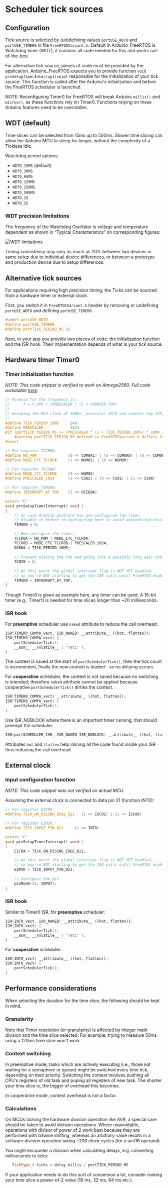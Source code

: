 # Scheduler tick sources

## Configuration
Tick source is selected by (un)defining values `portUSE_WDTO` and `portUSE_TIMER0` in file `FreeRTOSVariant.h`. Default in Arduino_FreeRTOS is Watchdog timer (WDT), it contains all code needed for this and works out-of-the-box. 

For alternative tick source, pieces of code must be provided by the application. Arduino_FreeRTOS expects you to provide function `void prvSetupTimerInterrupt(void)` responsible for the initialization of your tick source. This function is called after the Arduino's initialization and before the FreeRTOS scheduler is launched. 

NOTE: Reconfiguring Timer0 for FreeRTOS will break Arduino `millis()` and `micros()`, as these functions rely on Timer0. Functions relying on these Arduino features need to be overridden.



## WDT (default)
Time slices can be selected from 15ms up to 500ms. Slower time slicing can allow the Arduino MCU to sleep for longer, without the complexity of a Tickless idle.

Watchdog period options:
* `WDTO_15MS` (default)
* `WDTO_30MS`
* `WDTO_60MS`
* `WDTO_120MS`
* `WDTO_250MS`
* `WDTO_500MS`
* `WDTO_1S`
* `WDTO_2S`

### WDT precision limitations
The frequency of the Watchdog Oscillator is voltage and temperature dependent as shown in “Typical Characteristics” on corresponding figures:

![WDT limitations](https://user-images.githubusercontent.com/35344069/224619444-3c0b634c-f460-40d2-8a73-256bad0d5ba1.png)

Timing consistency may vary as much as 20% between two devices in same setup due to individual device differences, or between a prototype and production device due to setup differences.

## Alternative tick sources
For applications requiring high precision timing, the Ticks can be sourced from a hardware timer or external clock. 

First, you switch it in `FreeRTOSVariant.h` header by removing or undefining `portUSE_WDTO` and defining `portUSE_TIMER0`. 
```cpp
#undef portUSE_WDTO
#define portUSE_TIMER0
#define portTICK_PERIOD_MS 16
```

Next, in your app you provide two pieces of code: the initialization function and the ISR hook. Their implementation depends of what is your tick source.


## Hardware timer Timer0
### Timer initialization function
_NOTE: This code snippet is verified to work on Atmega2560. Full code avaialable [here](./tick_sources_timer0.cpp)._
```cpp
// Formula for the frequency is:
//      f = F_CPU / (PRESCALER * (1 + COUNTER_TOP)
//
// Assuming the MCU clock of 16MHz, prescaler 1024 and counter top 249, the resulting tick period is 16 ms (62.5 Hz).
//
#define TICK_PERIOD_16MS     249
#define PRESCALER            1024
#if (portTICK_PERIOD_MS != (PRESCALER * (1 + TICK_PERIOD_16MS) * 1000 / F_CPU))
    #warning portTICK_PERIOD_MS defined in FreeRTOSVariant.h differs from your timer configuration
#endif

// For register TCCR0A:
#define NO_PWM              (0 << COM0A1) | (0 << COM0A0) | (0 << COM0B1) | (0 << COM0B0)
#define MODE_CTC_TCCR0A     (1 << WGM01) | (0 << WGM00)

// For register TCCR0B:
#define MODE_CTC_TCCR0B     (0 << WGM02)
#define PRESCALER_1024      (1 << CS02) | (0 << CS01) | (1 << CS00)

// For register TIMSK0:
#define INTERRUPT_AT_TOP    (1 << OCIE0A)

extern "C"
void prvSetupTimerInterrupt( void )
{
    // In case Arduino platform has pre-configured the timer,
    // disable it before re-configuring here to avoid unpredicted results:
    TIMSK0 = 0;

    // Now configure the timer:
    TCCR0A = NO_PWM | MODE_CTC_TCCR0A;
    TCCR0B = MODE_CTC_TCCR0B | PRESCALER_1024;
    OCR0A = TICK_PERIOD_16MS;
    
    // Prevent missing the top and going into a possibly long wait until wrapping around:
    TCNT0 = 0;
    
    // At this point the global interrupt flag is NOT YET enabled,
    // so you're NOT starting to get the ISR calls until FreeRTOS enables it just before launching the scheduler.
    TIMSK0 = INTERRUPT_AT_TOP;
}
```

Though Timer0 is given as example here, any timer can be used. A 16-bit timer (e.g., Timer1) is needed for time slices longer than ~20 milliseconds.

### ISR hook
For **preemptive** scheduler use `naked` attribute to reduce the call overhead:
```cpp
ISR(TIMER0_COMPA_vect, ISR_NAKED) __attribute__ ((hot, flatten));
ISR(TIMER0_COMPA_vect) {
    portSchedulerTick();
    __asm__ __volatile__ ( "reti" );
}
```

The context is saved at the start of `portSchedulerTick()`, then the tick count is incremented, finally the new context is loaded - so no dirtying occurs.


For **cooperative** scheduler, the context is not saved because no switching is intended; therefore `naked` attribute cannot be applied because cooperative `portSchedulerTick()` dirties the context.
```cpp
ISR(TIMER0_COMPA_vect) __attribute__ ((hot, flatten));
ISR(TIMER0_COMPA_vect) {
    portSchedulerTick();
}
```

Use ISR_NOBLOCK where there is an important timer running, that should preempt the scheduler:
```cpp
ISR(portSCHEDULER_ISR, ISR_NAKED ISR_NOBLOCK) __attribute__ ((hot, flatten));
```

Attributes `hot` and `flatten` help inlining all the code found inside your ISR thus reducing the call overhead.


## External clock
### Input configuration function
_NOTE: This code snippet was not verified on actual MCU._

Assuming the external clock is connected to data pin 21 (function INT0):
```cpp
// For register EICRA:
#define TICK_ON_RISING_EDGE_D21   (1 << ISC01) | (1 << ISC00)

// For register EIMSK:
#define TICK_INPUT_PIN_D21     (1 << INT0)

extern "C"
void prvSetupTimerInterrupt( void )
{
    EICRA = TICK_ON_RISING_EDGE_D21;

    // At this point the global interrupt flag is NOT YET enabled,
    // so you're NOT starting to get the ISR calls until FreeRTOS enables it just before launching the scheduler.
    EIMSK = TICK_INPUT_PIN_D21;
    
    // Configure the pin 
    pinMode(21, INPUT); 
}
```


### ISR hook
Similar to Timer0 ISR, for **preemptive** scheduler: 
```cpp
ISR(INT0_vect, ISR_NAKED) __attribute__ ((hot, flatten));
ISR(INT0_vect) {
    portSchedulerTick();
    __asm__ __volatile__ ( "reti" );
}
```

For **cooperative** scheduler:
```cpp
ISR(INT0_vect) __attribute__ ((hot, flatten));
ISR(INT0_vect) {
    portSchedulerTick();
}
```



## Performance considerations
When selecting the duration for the time slice, the following should be kept in mind.

### Granularity
Note that Timer resolution (or granularity) is affected by integer math division and the time slice selected. For example, trying to measure 50ms using a 120ms time slice won't work.

### Context switching
In preemptive mode, tasks which are actively executing (i.e., those not waiting for a semaphore or queue) might be switched every time tick, depending on their priority. Switching the context involves pushing all CPU's registers of old task and poping all registers of new task. The shorter your time slice is, the bigger of overhead this becomes.

In cooperative mode, context overhead is not a factor.

### Calculations
On MCUs lacking the hardware division operation like AVR, a special care should be taken to avoid division operations. Where unavoidable, operations with divisor of power of 2 work best because they are performed with bitwise shifting, whereas an arbitrary value results in a software division operation taking ~200 clock cycles (for a uint16 operand).

You might encounter a division when calculating delays, e.g. converting milliseconds to ticks:
```cpp
   TickType_t ticks = delay_millis / portTICK_PERIOD_MS
```

If your application needs to do this sort of conversion a lot, consider making your time slice a power-of-2 value (16 ms, 32 ms, 64 ms etc.).

